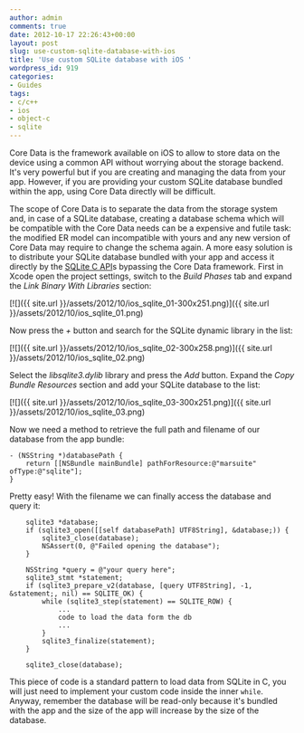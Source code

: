 ```yaml
---
author: admin
comments: true
date: 2012-10-17 22:26:43+00:00
layout: post
slug: use-custom-sqlite-database-with-ios
title: 'Use custom SQLite database with iOS '
wordpress_id: 919
categories:
- Guides
tags:
- c/c++
- ios
- object-c
- sqlite
---
```


Core Data is the framework available on iOS to allow to store data on the device using a common API without worrying about the storage backend. It's very powerful but if you are creating and managing the data from your app. However, if you are providing your custom SQLite database bundled within the app, using Core Data directly will be difficult.

<!-- more -->

The scope of Core Data is to separate the data from the storage system and, in case of a SQLite database, creating a database schema which will be compatible with the Core Data needs can be a expensive and futile task: the modified ER model can incompatible with yours and any new version of Core Data may require to change the schema again.
A more easy solution is to distribute your SQLite database bundled with your app and access it directly by the [SQLite C API](http://www.sqlite.org/capi3ref.html)s bypassing the Core Data framework.
First in Xcode open the project settings, switch to the _Build Phases_ tab and expand the _Link Binary With Libraries_ section:

[![]({{ site.url }}/assets/2012/10/ios_sqlite_01-300x251.png)]({{ site.url }}/assets/2012/10/ios_sqlite_01.png)

Now press the _+_ button and search for the SQLite dynamic library in the list:

[![]({{ site.url }}/assets/2012/10/ios_sqlite_02-300x258.png)]({{ site.url }}/assets/2012/10/ios_sqlite_02.png)

Select the _libsqlite3.dylib_ library and press the _Add_ button.
Expand the _Copy Bundle Resources_ section and add your SQLite database to the list:

[![]({{ site.url }}/assets/2012/10/ios_sqlite_03-300x251.png)]({{ site.url }}/assets/2012/10/ios_sqlite_03.png)

Now we need a method to retrieve the full path and filename of our database from the app bundle:

    
    
    - (NSString *)databasePath {
        return [[NSBundle mainBundle] pathForResource:@"marsuite" ofType:@"sqlite"];
    }
    


Pretty easy! With the filename we can finally access the database and query it:

    
    
        sqlite3 *database;
        if (sqlite3_open([[self databasePath] UTF8String], &database;)) {
            sqlite3_close(database);
            NSAssert(0, @"Failed opening the database");
        }
    
        NSString *query = @"your query here";
        sqlite3_stmt *statement;
        if (sqlite3_prepare_v2(database, [query UTF8String], -1, &statement;, nil) == SQLITE_OK) {
            while (sqlite3_step(statement) == SQLITE_ROW) {
                ...
                code to load the data form the db
                ...
            }
            sqlite3_finalize(statement);
        }
    
        sqlite3_close(database);
    


This piece of code is a standard pattern to load data from SQLite in C, you will just need to implement your custom code inside the inner `while`.
Anyway, remember the database will be read-only because it's bundled with the app and the size of the app will increase by the size of the database.
